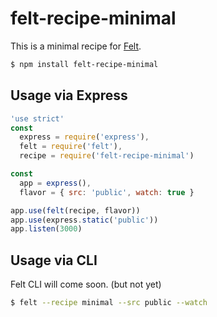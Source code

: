 # felt-recipe-minimal

This is a minimal recipe for [Felt](https://github.com/cognitom/felt).

```bash
$ npm install felt-recipe-minimal
```

## Usage via Express

```javascript
'use strict'
const
  express = require('express'),
  felt = require('felt'),
  recipe = require('felt-recipe-minimal')

const
  app = express(),
  flavor = { src: 'public', watch: true }

app.use(felt(recipe, flavor))
app.use(express.static('public'))
app.listen(3000)
```

## Usage via CLI

Felt CLI will come soon. (but not yet)

```bash
$ felt --recipe minimal --src public --watch
```

